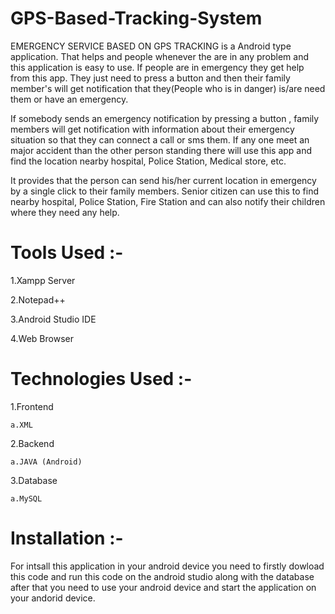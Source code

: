# GPS-Based-Tracking-System


EMERGENCY SERVICE BASED ON GPS TRACKING is a Android type application. That helps and people whenever the are in any problem and this application is easy to use.
If people are in emergency they get help from this app. They just need to press a button and then their family member's will get notification that they(People who is in danger) is/are need them or have an emergency.

If somebody sends an emergency notification by pressing a button , family members will get notification with information about their emergency situation so that they can connect a call or sms them. 
If any one meet an major accident than the other person standing there will use this app and find the location nearby hospital, Police Station, Medical store, etc.

It provides that the person can send his/her current location in emergency by a single click to their family members. 
Senior citizen can use this to find nearby hospital, Police Station, Fire Station and can also notify their children where they need any help.

# Tools Used :-
1.Xampp Server

2.Notepad++

3.Android Studio IDE

4.Web Browser

# Technologies Used :-
1.Frontend
	
	a.XML

2.Backend

	a.JAVA (Android)

3.Database
	
	a.MySQL

# Installation :-
For intsall this application in your android device you need to firstly dowload this code and run this code on the android studio along with the database after that you need to use your android device and start the application on your andorid device.
